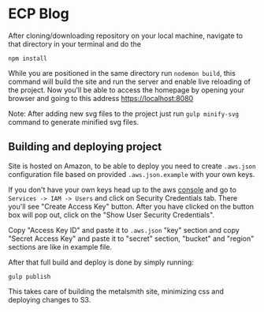 # ECP Blog

After cloning/downloading repository on your local machine, navigate to that directory in your terminal and do the

```
npm install
```

While you are positioned in the same directory run `nodemon build`, this command will build the site
and run the server and enable live reloading of the project. Now you'll be able to access the homepage by opening
your browser and going to this address
[https://localhost:8080](https://localhost:4040)

Note: After adding new svg files to the project just run `gulp minify-svg` command to generate minified svg files.

## Building and deploying project

Site is hosted on Amazon, to be able to deploy you need to create `.aws.json` configuration file based on provided `.aws.json.example` with your own keys.

If you don't have your own keys head up to the aws
[console](https://console.aws.amazon.com)
and go to `Services -> IAM -> Users` and click on Security Credentials tab.
There you'll see "Create Access Key" button.
After you have clicked on the button box will pop out, click on the "Show User Security Credentials".

Copy "Access Key ID" and paste it to `.aws.json` "key" section and copy "Secret Access Key" and paste it to "secret" section, "bucket" and "region" sections are like in example file.

After that full build and deploy is done by simply running:

```
gulp publish
```

This takes care of building the metalsmith site, minimizing css and deploying changes to S3.
